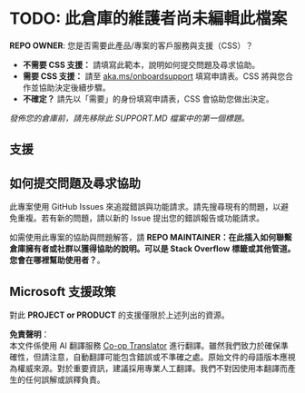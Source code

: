 <!--
CO_OP_TRANSLATOR_METADATA:
{
  "original_hash": "50518c351b4501f2649aeaba31c2592e",
  "translation_date": "2025-07-12T07:28:30+00:00",
  "source_file": "SUPPORT.md",
  "language_code": "mo"
}
-->
# TODO: 此倉庫的維護者尚未編輯此檔案

**REPO OWNER**: 您是否需要此產品/專案的客戶服務與支援（CSS）？

- **不需要 CSS 支援：** 請填寫此範本，說明如何提交問題及尋求協助。
- **需要 CSS 支援：** 請至 [aka.ms/onboardsupport](https://aka.ms/onboardsupport) 填寫申請表。CSS 將與您合作並協助決定後續步驟。
- **不確定？** 請先以「需要」的身份填寫申請表，CSS 會協助您做出決定。

*發佈您的倉庫前，請先移除此 SUPPORT.MD 檔案中的第一個標題。*

## 支援

## 如何提交問題及尋求協助

此專案使用 GitHub Issues 來追蹤錯誤與功能請求。請先搜尋現有的問題，以避免重複。若有新的問題，請以新的 Issue 提出您的錯誤報告或功能請求。

如需使用此專案的協助與問題解答，請 **REPO MAINTAINER：在此插入如何聯繫倉庫擁有者或社群以獲得協助的說明。可以是 Stack Overflow 標籤或其他管道。您會在哪裡幫助使用者？**。

## Microsoft 支援政策

對此 **PROJECT or PRODUCT** 的支援僅限於上述列出的資源。

**免責聲明**：  
本文件係使用 AI 翻譯服務 [Co-op Translator](https://github.com/Azure/co-op-translator) 進行翻譯。雖然我們致力於確保準確性，但請注意，自動翻譯可能包含錯誤或不準確之處。原始文件的母語版本應視為權威來源。對於重要資訊，建議採用專業人工翻譯。我們不對因使用本翻譯而產生的任何誤解或誤釋負責。